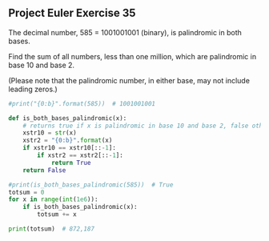 ## Project Euler Exercise 35

The decimal number, 585 = 1001001001 (binary), is palindromic in both bases.

Find the sum of all numbers, less than one million, which are palindromic in base 10 and base 2.

(Please note that the palindromic number, in either base, may not include leading zeros.)

```python
#print("{0:b}".format(585))  # 1001001001

def is_both_bases_palindromic(x):
    # returns true if x is palindromic in base 10 and base 2, false otherwise.
    xstr10 = str(x)
    xstr2 = "{0:b}".format(x)
    if xstr10 == xstr10[::-1]:
        if xstr2 == xstr2[::-1]:
            return True
    return False

#print(is_both_bases_palindromic(585))  # True
totsum = 0
for x in range(int(1e6)):
    if is_both_bases_palindromic(x):
        totsum += x

print(totsum)  # 872,187
```
